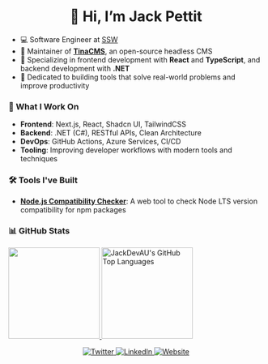 <h1 align="center">👋 Hi, I’m Jack Pettit</h1>


- 💻 Software Engineer at [SSW](https://www.ssw.com.au/people/jack-pettit)
- 🦙 Maintainer of [**TinaCMS**](https://github.com/tinacms/tinacms), an open-source headless CMS 
- 🌟 Specializing in frontend development with **React** and **TypeScript**, and backend development with **.NET**
- 🚀 Dedicated to building tools that solve real-world problems and improve productivity



### 🔧 What I Work On
- **Frontend**: Next.js, React, Shadcn UI, TailwindCSS
- **Backend**: .NET (C#), RESTful APIs, Clean Architecture
- **DevOps**: GitHub Actions, Azure Services, CI/CD
- **Tooling**: Improving developer workflows with modern tools and techniques


### 🛠 Tools I've Built
- [**Node.js Compatibility Checker**](https://npm-nodecheck.vercel.app/): A web tool to check Node LTS version compatibility for npm packages


### 📊 GitHub Stats
<a href="https://github.com/JackDevAU">
  <img height="180em" src="https://github-readme-stats.vercel.app/api?username=JackDevAU&show_icons=true&theme=github_dark&count_private=true" />
  <img height="180em" src="https://github-readme-stats.vercel.app/api/top-langs/?username=JackDevAU&theme=github_dark&layout=compact" 
    alt="JackDevAU's GitHub Top Languages" />
</a>

<p align="center">
  <a href="https://twitter.com/SSWJackPettit" target="_blank">
    <img src="https://img.shields.io/badge/Twitter-%231DA1F2.svg?style=for-the-badge&logo=twitter&logoColor=white" alt="Twitter" />
  </a>
  <a href="https://www.linkedin.com/in/jack-pettit-52a916176/" target="_blank">
    <img src="https://img.shields.io/badge/LinkedIn-%230077B5.svg?style=for-the-badge&logo=linkedin&logoColor=white" alt="LinkedIn" />
  </a>
  <a href="https://pettit.info" target="_blank">
    <img src="https://img.shields.io/badge/Website-%2334A853.svg?style=for-the-badge&logo=google-chrome&logoColor=white" alt="Website" />
  </a>
</p>
